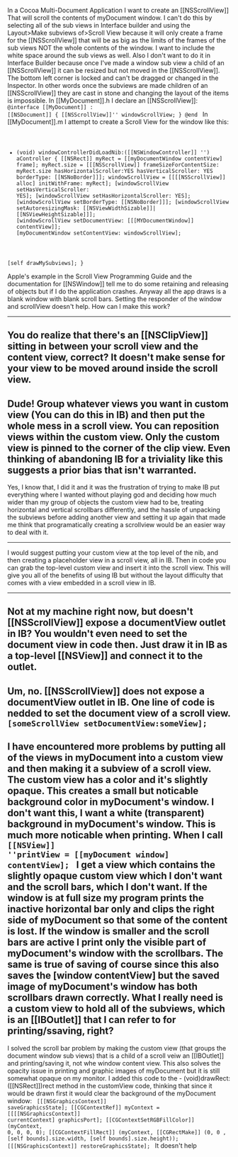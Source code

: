In a Cocoa Multi-Document Application I want to create an [[NSScrollView]] That will scroll the contents of myDocument window. I can't do this by selecting all of the sub views in Interface builder and using the Layout>Make subviews of>Scroll View because it will only create a frame for the [[NSScrollView]] that will be as big as the limits of the frames of the sub views NOT the whole contents of the window. I want to include the white space around the sub views as well. Also I don't want to do it in Interface Builder because once I've made a window sub view a child of an [[NSScrollView]] it can be resized but not moved in the [[NSScrollView]]. The bottom left corner is locked and can't be dragged or changed in the Inspector. In other words once the subviews are made children of an [[NSScrollView]] they are cast in stone and changing the layout of the items is impossible. In [[MyDocument]].h I declare an [[NSScrollView]]:
<code>
@interface [[MyDocument]] : [[NSDocument]]
{
    [[NSScrollView]]'' windowScrollView;
}
@end
</code>
In [[MyDocument]].m I attempt to create a Scroll View for the window like this:
<code>
- (void) windowControllerDidLoadNib:([[NSWindowController]] '') aController
{
[[NSRect]] myRect = [[myDocumentWindow contentView] frame];
myRect.size = [[[NSScrollView]] frameSizeForContentSize: myRect.size hasHorizontalScroller:YES hasVerticalScroller: YES borderType: [[NSNoBorder]]];
windowScrollView = [[[[NSScrollView]] alloc] initWithFrame: myRect];
[windowScrollView setHasVerticalScroller: YES];
[windowScrollView setHasHorizontalScroller: YES];
[windowScrollView setBorderType: [[NSNoBorder]]];
[windowScrollView setAutoresizingMask: [[NSViewWidthSizable]]|[[NSViewHeightSizable]]];
[windowScrollView setDocumentView: [[[MYDocumentWindow]] contentView]];
[myDocumentWindow setContentView: windowScrollView];

[self drawMySubviews];
}
</code>

Apple's example in the Scroll View Programming Guide and the documentation for [[NSWindow]] tell me to do some retaining and releasing of objects but if I do the application crashes. Anyway all the app draws is a blank window with blank scroll bars. Setting the responder of the window and scrollView doesn't help. How can I make this work?

----

You do realize that there's an [[NSClipView]] sitting in between your scroll view and the content view, correct?  It doesn't make sense for your view to be moved around inside the scroll view.
----
Dude! Group whatever views you want in custom view (You can do this in IB) and then put the whole mess in a scroll view.  You can reposition views within the custom view.  Only the custom view is pinned to the corner of the clip view.  Even thinking of abandoning IB for a triviality like this suggests a prior bias that isn't warranted.
----
Yes, I know that, I did it and it was the frustration of trying to make IB put everything where I wanted without playing god and deciding how much wider than my group of objects the custom view had to be, treating horizontal and vertical scrollbars differently, and the hassle of unpacking the subviews before adding another view and setting it up again that made me think that programatically creating a scrollview would be an easier way to deal with it.

----
I would suggest putting your custom view at the top level of the nib, and then creating a placeholder view in a scroll view, all in IB. Then in code you can grab the top-level custom view and insert it into the scroll view. This will give you all of the benefits of using IB but without the layout difficulty that comes with a view embedded in a scroll view in IB.

----
Not at my machine right now, but doesn't [[NSScrollView]] expose a documentView outlet in IB?  You wouldn't even need to set the document view in code then.  Just draw it in IB as a top-level [[NSView]] and connect it to the outlet.
----
Um, no.  [[NSScrollView]] does not expose a documentView outlet in IB.  One line of code is nedded to set the document view of a scroll view.
<code>
[someScrollView setDocumentView:someView];
</code>
----
I have encountered more problems by putting all of the views in myDocument into a custom view and then making it a subview of a scroll view. The custom view has a color and it's slightly opaque. This creates a small but noticable background color in myDocument's window. I don't want this, I want a white (transparent) background in myDocument's window. This is much more noticable when printing. When I call
<code>
[[NSView]] ''printView = [[myDocument window] contentView];
</code>
I get a view which contains the slightly opaque custom view which I don't want and the scroll bars, which I don't want. If the window is at full size my program prints the inactive horizontal bar only and clips the right side of myDocument so that some of the content is lost. If the window is smaller and the scroll bars are active I print only the visible part of myDocument's window with the scrollbars. The same is true of saving of course since this also saves the [window contentView] but the saved image of myDocument's window has both scrollbars drawn correctly. What I really need is a custom view to hold all of the subviews, which is an [[IBOutlet]] that I can refer to for printing/ssaving, right?
----
I solved the scroll bar problem by making the custom view (that groups the document window sub views) that is a child of a scroll veiw an [[IBOutlet]] and printing/saving it, not whe window content view. This also solves the opacity issue in printing and graphic images of myDocument but it is still somewhat opaque on my monitor. I added this code to the - (void)drawRect:([[NSRect]])rect method in the customView code, thinking that since it would be drawn first it would clear the background of the myDocument window:
<code>
[[[NSGraphicsContext]] saveGraphicsState];
[[CGContextRef]] myContext = [[[[NSGraphicsContext]] currentContext] graphicsPort];
[[CGContextSetRGBFillColor]] (myContext, 0, 0, 0, 0);
[[CGContextFillRect]] (myContext, [[CGRectMake]] (0, 0 , [self bounds].size.width, [self bounds].size.height));
[[[NSGraphicsContext]] restoreGraphicsState];
</code>
It doesn't help